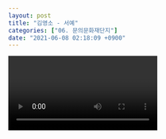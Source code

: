 ```yaml
---
layout: post
title: "김영소 - 서예"
categories: ["06. 문의문화재단지"]
date: "2021-06-08 02:18:09 +0900"
---
```

<video class="post-video" controls>

    <source src='{{ "assets/videos/06. 문의문화재단지/02.mp4" | relative_url }}'
            type="video/mp4">

    Sorry, your browser doesn't support embedded videos.
</video>
